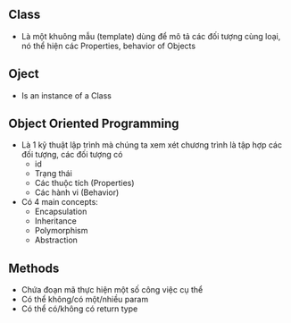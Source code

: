 ## Class 
- Là một khuông mẫu (template) dùng để mô tả các đối tượng cùng loại, nó thể hiện các Properties, behavior of Objects

## Oject 
- Is an instance of a Class

## Object Oriented Programming
- Là 1 kỹ thuật lập trình mà chúng ta xem xét chương trình là tập hợp các đối tượng, các đối tượng có
  - id 
  - Trạng thái 
  - Các thuộc tích (Properties) 
  - Các hành vi (Behavior) 
- Có 4 main concepts:
  - Encapsulation
  - Inheritance
  - Polymorphism
  - Abstraction

## Methods
- Chứa đoạn mã thực hiện một số công việc cụ thể
- Có thể không/có một/nhiều param
- Có thể có/không có return type